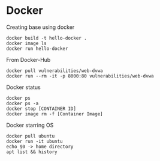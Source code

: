 # Docker

Creating base using docker
```
docker build -t hello-docker .
docker image ls
docker run hello-docker
```
From Docker-Hub

```
docker pull vulnerabilities/web-dvwa
docker run --rm -it -p 8000:80 vulnerabilities/web-dvwa
```
Docker status 
```
docker ps
docker ps -a
docker stop [CONTAINER ID]
docker image rm -f [Container Image]
```
Docker starring OS

```
docker pull ubuntu
docker run -it ubuntu
echo $0 -> home directory
apt list && history
```
